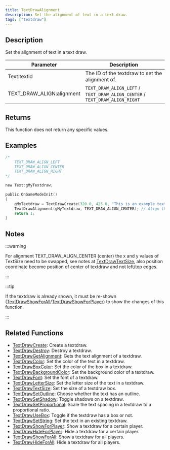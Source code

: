 ```yaml
---
title: TextDrawAlignment
description: Set the alignment of text in a text draw.
tags: ["textdraw"]
---
```


## Description

Set the alignment of text in a text draw.

| Parameter                 | Description                                                                 |
| ------------------------- | --------------------------------------------------------------------------- |
| Text:textid               | The ID of the textdraw to set the alignment of.                             |
| TEXT_DRAW_ALIGN:alignment | `TEXT_DRAW_ALIGN_LEFT` / `TEXT_DRAW_ALIGN_CENTER` / `TEXT_DRAW_ALIGN_RIGHT` |

## Returns

This function does not return any specific values.

## Examples

```c
/*
    TEXT_DRAW_ALIGN_LEFT
    TEXT_DRAW_ALIGN_CENTER
    TEXT_DRAW_ALIGN_RIGHT
*/

new Text:gMyTextdraw;

public OnGameModeInit()
{
    gMyTextdraw = TextDrawCreate(320.0, 425.0, "This is an example textdraw");
    TextDrawAlignment(gMyTextdraw, TEXT_DRAW_ALIGN_CENTER); // Align the textdraw text in the center
    return 1;
}
```

## Notes

:::warning

For alignment TEXT_DRAW_ALIGN_CENTER (center) the x and y values of TextSize need to be swapped, see notes at [TextDrawTextSize](TextDrawTextSize), also position coordinate become position of center of textdraw and not left/top edges.

:::

:::tip

If the textdraw is already shown, it must be re-shown ([TextDrawShowForAll](TextDrawShowForAll)/[TextDrawShowForPlayer](TextDrawShowForPlayer)) to show the changes of this function.

:::

## Related Functions

- [TextDrawCreate](TextDrawCreate): Create a textdraw.
- [TextDrawDestroy](TextDrawDestroy): Destroy a textdraw.
- [TextDrawGetAlignment](TextDrawGetAlignment): Gets the text alignment of a textdraw.
- [TextDrawColor](TextDrawColor): Set the color of the text in a textdraw.
- [TextDrawBoxColor](TextDrawBoxColor): Set the color of the box in a textdraw.
- [TextDrawBackgroundColor](TextDrawBackgroundColor): Set the background color of a textdraw.
- [TextDrawFont](TextDrawFont): Set the font of a textdraw.
- [TextDrawLetterSize](TextDrawLetterSize): Set the letter size of the text in a textdraw.
- [TextDrawTextSize](TextDrawTextSize): Set the size of a textdraw box.
- [TextDrawSetOutline](TextDrawSetOutline): Choose whether the text has an outline.
- [TextDrawSetShadow](TextDrawSetShadow): Toggle shadows on a textdraw.
- [TextDrawSetProportional](TextDrawSetProportional): Scale the text spacing in a textdraw to a proportional ratio.
- [TextDrawUseBox](TextDrawUseBox): Toggle if the textdraw has a box or not.
- [TextDrawSetString](TextDrawSetString): Set the text in an existing textdraw.
- [TextDrawShowForPlayer](TextDrawShowForPlayer): Show a textdraw for a certain player.
- [TextDrawHideForPlayer](TextDrawHideForPlayer): Hide a textdraw for a certain player.
- [TextDrawShowForAll](TextDrawShowForAll): Show a textdraw for all players.
- [TextDrawHideForAll](TextDrawHideForAll): Hide a textdraw for all players.
